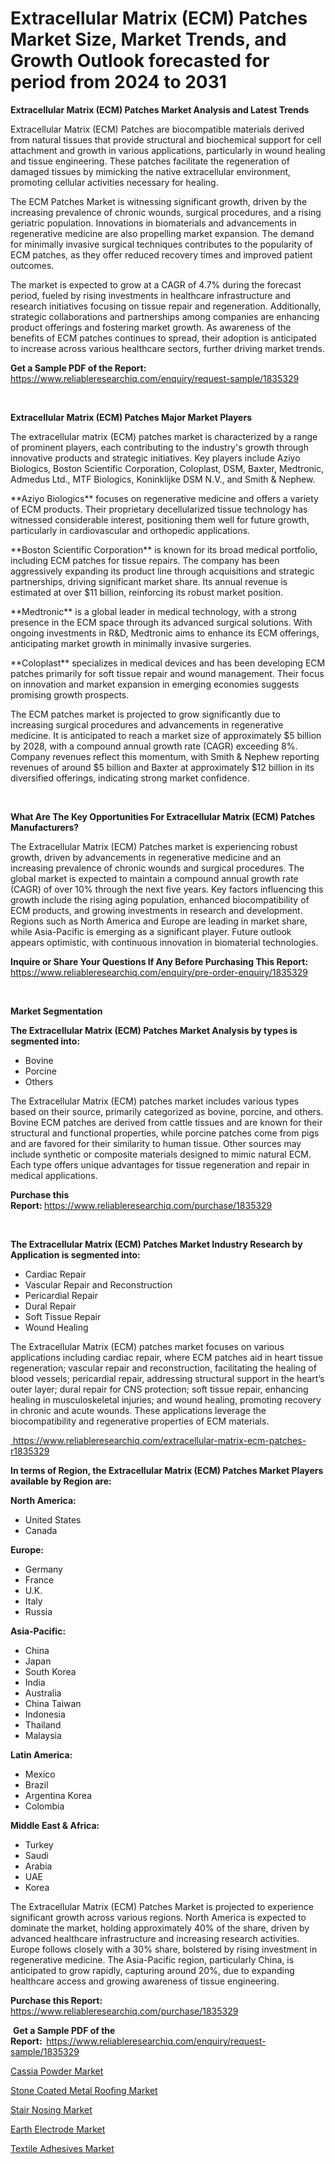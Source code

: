 <p><h1>Extracellular Matrix (ECM) Patches Market Size, Market Trends, and Growth Outlook forecasted for period from 2024 to 2031</h1></p><p><strong>Extracellular Matrix (ECM) Patches Market Analysis and Latest Trends</strong></p>
<p><p>Extracellular Matrix (ECM) Patches are biocompatible materials derived from natural tissues that provide structural and biochemical support for cell attachment and growth in various applications, particularly in wound healing and tissue engineering. These patches facilitate the regeneration of damaged tissues by mimicking the native extracellular environment, promoting cellular activities necessary for healing. </p><p>The ECM Patches Market is witnessing significant growth, driven by the increasing prevalence of chronic wounds, surgical procedures, and a rising geriatric population. Innovations in biomaterials and advancements in regenerative medicine are also propelling market expansion. The demand for minimally invasive surgical techniques contributes to the popularity of ECM patches, as they offer reduced recovery times and improved patient outcomes. </p><p>The market is expected to grow at a CAGR of 4.7% during the forecast period, fueled by rising investments in healthcare infrastructure and research initiatives focusing on tissue repair and regeneration. Additionally, strategic collaborations and partnerships among companies are enhancing product offerings and fostering market growth. As awareness of the benefits of ECM patches continues to spread, their adoption is anticipated to increase across various healthcare sectors, further driving market trends.</p></p>
<p><strong>Get a Sample PDF of the Report:&nbsp;</strong> <a href="https://www.reliableresearchiq.com/enquiry/request-sample/1835329?utm_campaign=1736&utm_medium=2&utm_source=Github&utm_content=ia&utm_term=16102024&utm_id=extracellular-matrix-ecm-patches">https://www.reliableresearchiq.com/enquiry/request-sample/1835329</a></p>
<p>&nbsp;</p>
<p><strong>Extracellular Matrix (ECM) Patches Major Market Players</strong></p>
<p><p>The extracellular matrix (ECM) patches market is characterized by a range of prominent players, each contributing to the industry's growth through innovative products and strategic initiatives. Key players include Aziyo Biologics, Boston Scientific Corporation, Coloplast, DSM, Baxter, Medtronic, Admedus Ltd., MTF Biologics, Koninklijke DSM N.V., and Smith & Nephew.</p><p>**Aziyo Biologics** focuses on regenerative medicine and offers a variety of ECM products. Their proprietary decellularized tissue technology has witnessed considerable interest, positioning them well for future growth, particularly in cardiovascular and orthopedic applications.</p><p>**Boston Scientific Corporation** is known for its broad medical portfolio, including ECM patches for tissue repairs. The company has been aggressively expanding its product line through acquisitions and strategic partnerships, driving significant market share. Its annual revenue is estimated at over $11 billion, reinforcing its robust market position.</p><p>**Medtronic** is a global leader in medical technology, with a strong presence in the ECM space through its advanced surgical solutions. With ongoing investments in R&D, Medtronic aims to enhance its ECM offerings, anticipating market growth in minimally invasive surgeries.</p><p>**Coloplast** specializes in medical devices and has been developing ECM patches primarily for soft tissue repair and wound management. Their focus on innovation and market expansion in emerging economies suggests promising growth prospects.</p><p>The ECM patches market is projected to grow significantly due to increasing surgical procedures and advancements in regenerative medicine. It is anticipated to reach a market size of approximately $5 billion by 2028, with a compound annual growth rate (CAGR) exceeding 8%. Company revenues reflect this momentum, with Smith & Nephew reporting revenues of around $5 billion and Baxter at approximately $12 billion in its diversified offerings, indicating strong market confidence.</p></p>
<p>&nbsp;</p>
<p><strong>What Are The Key Opportunities For Extracellular Matrix (ECM) Patches Manufacturers?</strong></p>
<p><p>The Extracellular Matrix (ECM) Patches market is experiencing robust growth, driven by advancements in regenerative medicine and an increasing prevalence of chronic wounds and surgical procedures. The global market is expected to maintain a compound annual growth rate (CAGR) of over 10% through the next five years. Key factors influencing this growth include the rising aging population, enhanced biocompatibility of ECM products, and growing investments in research and development. Regions such as North America and Europe are leading in market share, while Asia-Pacific is emerging as a significant player. Future outlook appears optimistic, with continuous innovation in biomaterial technologies.</p></p>
<p><strong>Inquire or Share Your Questions If Any Before Purchasing This Report:</strong> <a href="https://www.reliableresearchiq.com/enquiry/pre-order-enquiry/1835329?utm_campaign=1736&utm_medium=2&utm_source=Github&utm_content=ia&utm_term=16102024&utm_id=extracellular-matrix-ecm-patches">https://www.reliableresearchiq.com/enquiry/pre-order-enquiry/1835329</a></p>
<p>&nbsp;</p>
<p><strong>Market Segmentation</strong></p>
<p><strong>The Extracellular Matrix (ECM) Patches Market Analysis by types is segmented into:</strong></p>
<p><ul><li>Bovine</li><li>Porcine</li><li>Others</li></ul></p>
<p><p>The Extracellular Matrix (ECM) patches market includes various types based on their source, primarily categorized as bovine, porcine, and others. Bovine ECM patches are derived from cattle tissues and are known for their structural and functional properties, while porcine patches come from pigs and are favored for their similarity to human tissue. Other sources may include synthetic or composite materials designed to mimic natural ECM. Each type offers unique advantages for tissue regeneration and repair in medical applications.</p></p>
<p><strong>Purchase this Report:&nbsp;</strong><a href="https://www.reliableresearchiq.com/purchase/1835329?utm_campaign=1736&utm_medium=2&utm_source=Github&utm_content=ia&utm_term=16102024&utm_id=extracellular-matrix-ecm-patches">https://www.reliableresearchiq.com/purchase/1835329</a></p>
<p>&nbsp;</p>
<p><strong>The Extracellular Matrix (ECM) Patches Market Industry Research by Application is segmented into:</strong></p>
<p><ul><li>Cardiac Repair</li><li>Vascular Repair and Reconstruction</li><li>Pericardial Repair</li><li>Dural Repair</li><li>Soft Tissue Repair</li><li>Wound Healing</li></ul></p>
<p><p>The Extracellular Matrix (ECM) patches market focuses on various applications including cardiac repair, where ECM patches aid in heart tissue regeneration; vascular repair and reconstruction, facilitating the healing of blood vessels; pericardial repair, addressing structural support in the heart’s outer layer; dural repair for CNS protection; soft tissue repair, enhancing healing in musculoskeletal injuries; and wound healing, promoting recovery in chronic and acute wounds. These applications leverage the biocompatibility and regenerative properties of ECM materials.</p></p>
<p><a href="https://www.reliableresearchiq.com/extracellular-matrix-ecm-patches-r1835329?utm_campaign=1736&utm_medium=2&utm_source=Github&utm_content=ia&utm_term=16102024&utm_id=extracellular-matrix-ecm-patches">&nbsp;https://www.reliableresearchiq.com/extracellular-matrix-ecm-patches-r1835329</a></p>
<p><strong>In terms of Region, the Extracellular Matrix (ECM) Patches Market Players available by Region are:</strong></p>
<p>
    <p> <strong> North America: </strong>
        <ul>
            <li>United States</li>
            <li>Canada</li>
        </ul>
        </p> 
    <p> <strong> Europe: </strong>
        <ul>
            <li>Germany</li>
            <li>France</li>
            <li>U.K.</li>
            <li>Italy</li>
            <li>Russia</li>
        </ul>
        </p> 
    <p> <strong> Asia-Pacific: </strong>
        <ul>
            <li>China</li>
            <li>Japan</li>
            <li>South Korea</li>
            <li>India</li>
            <li>Australia</li>
            <li>China Taiwan</li>
            <li>Indonesia</li>
            <li>Thailand</li>
            <li>Malaysia</li>
        </ul>
        </p> 
    <p> <strong> Latin America: </strong>
        <ul>
            <li>Mexico</li>
            <li>Brazil</li>
            <li>Argentina Korea</li>
            <li>Colombia</li>
        </ul>
        </p> 
    <p> <strong> Middle East & Africa: </strong>
        <ul>
            <li>Turkey</li>
            <li>Saudi</li>
            <li>Arabia</li>
            <li>UAE</li>
            <li>Korea</li>
        </ul>
    </p>
    </p>
<p><p>The Extracellular Matrix (ECM) Patches Market is projected to experience significant growth across various regions. North America is expected to dominate the market, holding approximately 40% of the share, driven by advanced healthcare infrastructure and increasing research activities. Europe follows closely with a 30% share, bolstered by rising investment in regenerative medicine. The Asia-Pacific region, particularly China, is anticipated to grow rapidly, capturing around 20%, due to expanding healthcare access and growing awareness of tissue engineering.</p></p>
<p><strong>Purchase this Report: </strong><a href="https://www.reliableresearchiq.com/purchase/1835329?utm_campaign=1736&utm_medium=2&utm_source=Github&utm_content=ia&utm_term=16102024&utm_id=extracellular-matrix-ecm-patches">https://www.reliableresearchiq.com/purchase/1835329</a></p>
<p>&nbsp;<strong>Get a Sample PDF of the Report:&nbsp;&nbsp;</strong><a href="https://www.reliableresearchiq.com/enquiry/request-sample/1835329?utm_campaign=1736&utm_medium=2&utm_source=Github&utm_content=ia&utm_term=16102024&utm_id=extracellular-matrix-ecm-patches">https://www.reliableresearchiq.com/enquiry/request-sample/1835329</a></p>
<p><strong></strong></p>
<p><p><a href="https://www.linkedin.com/pulse/cassia-powder-market-trends-strategic-insights-2024--lor4e?utm_campaign=1736&utm_medium=2&utm_source=Github&utm_content=ia&utm_term=16102024&utm_id=extracellular-matrix-ecm-patches">Cassia Powder Market</a></p><p><a href="https://www.linkedin.com/pulse/driving-forces-global-stone-coated-metal-roofing-market-trends-3g48e?utm_campaign=1736&utm_medium=2&utm_source=Github&utm_content=ia&utm_term=16102024&utm_id=extracellular-matrix-ecm-patches">Stone Coated Metal Roofing Market</a></p><p><a href="https://www.linkedin.com/pulse/regulatory-landscape-its-influence-global-stair-nosing-zoone?utm_campaign=1736&utm_medium=2&utm_source=Github&utm_content=ia&utm_term=16102024&utm_id=extracellular-matrix-ecm-patches">Stair Nosing Market</a></p><p><a href="https://www.linkedin.com/pulse/surfing-earth-electrode-wave-riding-market-currents-2031-tl9de?utm_campaign=1736&utm_medium=2&utm_source=Github&utm_content=ia&utm_term=16102024&utm_id=extracellular-matrix-ecm-patches">Earth Electrode Market</a></p><p><a href="https://www.linkedin.com/pulse/textile-adhesives-market-transformation-comparative-analysis-xrrme?utm_campaign=1736&utm_medium=2&utm_source=Github&utm_content=ia&utm_term=16102024&utm_id=extracellular-matrix-ecm-patches">Textile Adhesives Market</a></p></p>